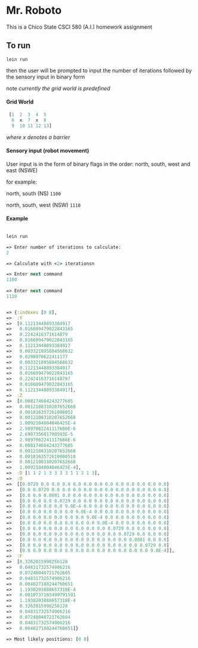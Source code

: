 # Mr. Roboto

This is a Chico State CSCI 580 (A.I.) homework assignment

## To run

`lein run`

then the user will be prompted to input the number of iterations followed by the sensory input in binary form

note *currently the grid world is predefined*

#### Grid World
````clojure
 [1  2  3  4  5
  6  x  7  x  8
  9  10 11 12 13]
````

*where x denotes a barrier*

#### Sensory input (robot movement)

User input is in the form of binary flags in the order: north, south, west and east (NSWE)

for example:

north, south (NS)
`1100`

north, south, west (NSW)
`1110`

#### Example

````clojure

lein run

=> Enter number of iterations to calculate:
2

=> Calculate with <2> iterationsn

=> Enter next command
1100
 
=> Enter next command
1110


=> {:indexes [0 8],
=>  :Y
=>  [0.11213448893384917
=>   0.016609479022843165
=>   0.2242416371614879
=>   0.016609479022843165
=>   0.11213448893384917
=>   0.003321895804568632
=>   0.0298970622411177
=>   0.003321895804568632
=>   0.11213448893384917
=>   0.016609479022843165
=>   0.22424163716148787
=>   0.016609479022843165
=>   0.11213448893384917],
=>  :Z
=>  [0.008174604243277605
=>   0.0012108310207652668
=>   0.001816357261008052
=>   0.0012108310207652668
=>   1.0092104004046425E-4
=>   2.9897062241117686E-6
=>   2.690735601700593E-5
=>   2.9897062241117686E-6
=>   0.008174604243277605
=>   0.0012108310207652668
=>   0.0018163572610080518
=>   0.0012108310207652668
=>   1.0092104004046425E-4],
=>  :D [1 1 2 1 3 3 3 3 1 1 2 1 3],
=>  :O
=>  [[0.0729 0.0 0.0 0.0 0.0 0.0 0.0 0.0 0.0 0.0 0.0 0.0 0.0]
=>   [0.0 0.0729 0.0 0.0 0.0 0.0 0.0 0.0 0.0 0.0 0.0 0.0 0.0]
=>   [0.0 0.0 0.0081 0.0 0.0 0.0 0.0 0.0 0.0 0.0 0.0 0.0 0.0]
=>   [0.0 0.0 0.0 0.0729 0.0 0.0 0.0 0.0 0.0 0.0 0.0 0.0 0.0]
=>   [0.0 0.0 0.0 0.0 9.0E-4 0.0 0.0 0.0 0.0 0.0 0.0 0.0 0.0]
=>   [0.0 0.0 0.0 0.0 0.0 9.0E-4 0.0 0.0 0.0 0.0 0.0 0.0 0.0]
=>   [0.0 0.0 0.0 0.0 0.0 0.0 9.0E-4 0.0 0.0 0.0 0.0 0.0 0.0]
=>   [0.0 0.0 0.0 0.0 0.0 0.0 0.0 9.0E-4 0.0 0.0 0.0 0.0 0.0]
=>   [0.0 0.0 0.0 0.0 0.0 0.0 0.0 0.0 0.0729 0.0 0.0 0.0 0.0]
=>   [0.0 0.0 0.0 0.0 0.0 0.0 0.0 0.0 0.0 0.0729 0.0 0.0 0.0]
=>   [0.0 0.0 0.0 0.0 0.0 0.0 0.0 0.0 0.0 0.0 0.0081 0.0 0.0]
=>   [0.0 0.0 0.0 0.0 0.0 0.0 0.0 0.0 0.0 0.0 0.0 0.0729 0.0]
=>   [0.0 0.0 0.0 0.0 0.0 0.0 0.0 0.0 0.0 0.0 0.0 0.0 9.0E-4]],
=>  :F
=>  [0.3262015998256128
=>   0.04831732574906216
=>   0.07248040721762605
=>   0.04831732574906216
=>   0.004027180244760651
=>   1.1930203888657318E-4
=>   0.0010737183499791591
=>   1.1930203888657318E-4
=>   0.3262015998256128
=>   0.04831732574906216
=>   0.07248040721762604
=>   0.04831732574906216
=>   0.004027180244760651]}

=> Most likely positions: [0 8]
````

